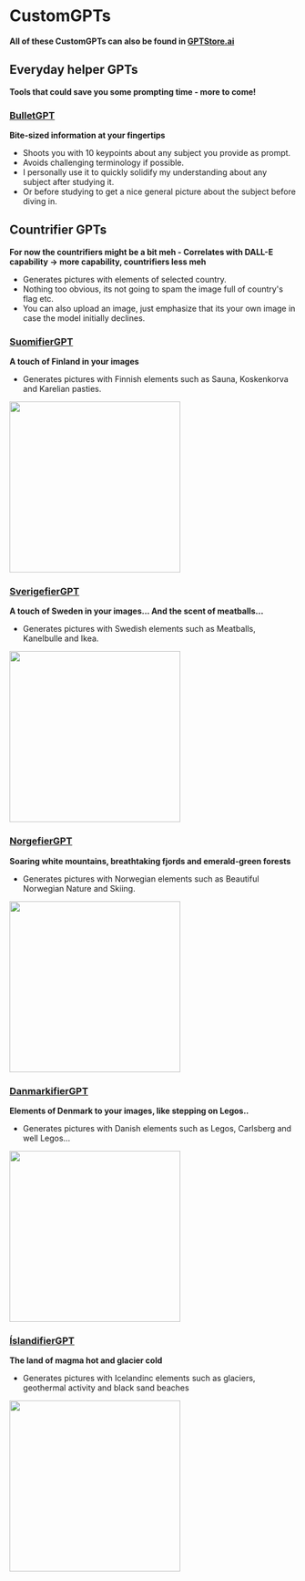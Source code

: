 # CustomGPTs
<b>All of these CustomGPTs can also be found in [GPTStore.ai](https://gptstore.ai/creators/user-CYShTndHNajmnQrSOEllZMft)</b>

## Everyday helper GPTs
<b>Tools that could save you some prompting time - more to come!</b>

### [BulletGPT](https://chat.openai.com/g/g-0dmPVKxLm-bulletgpt)
<b>Bite-sized information at your fingertips</b>
* Shoots you with 10 keypoints about any subject you provide as prompt.
* Avoids challenging terminology if possible.
* I personally use it to quickly solidify my understanding about any subject after studying it.
* Or before studying to get a nice general picture about the subject before diving in.
  
## Countrifier GPTs
<b>For now the countrifiers might be a bit meh - Correlates with DALL-E capability -> more capability, countrifiers less meh</b>
* Generates pictures with elements of selected country.
* Nothing too obvious, its not going to spam the image full of country's flag etc.
* You can also upload an image, just emphasize that its your own image in case the model initially declines.
  
### [SuomifierGPT](https://chat.openai.com/g/g-os3I4HJfV-suomifiergpt)
<b>A touch of Finland in your images</b>
* Generates pictures with Finnish elements such as Sauna, Koskenkorva and Karelian pasties.
<img src="https://github.com/Palmgrenoskari/CustomGPTs/assets/62388905/db8063ce-d75f-48d1-ab66-f90c0af251e9" width="300" height="300">

### [SverigefierGPT](https://chat.openai.com/g/g-X7LBDa0F4-sverigefiergpt)
<b>A touch of Sweden in your images... And the scent of meatballs...</b>
* Generates pictures with Swedish elements such as Meatballs, Kanelbulle and Ikea.
<img src="https://github.com/Palmgrenoskari/CustomGPTs/assets/62388905/90652eb3-5919-40f6-aa48-a98f9dfec066" width="300" height="300">


### [NorgefierGPT](https://chat.openai.com/g/g-b6FqDyxNy-norgefiergpt)
<b>Soaring white mountains, breathtaking fjords and emerald-green forests</b>
* Generates pictures with Norwegian elements such as Beautiful Norwegian Nature and Skiing.
<img src="https://github.com/Palmgrenoskari/CustomGPTs/assets/62388905/1d9cd264-5ee9-4d24-8ac9-dd7ec792090f" width="300" height="300">

### [DanmarkifierGPT](https://chat.openai.com/g/g-CKiZzWmlz-danmarkifiergpt)
<b>Elements of Denmark to your images, like stepping on Legos..</b>
* Generates pictures with Danish elements such as Legos, Carlsberg and well Legos...
<img src="https://github.com/Palmgrenoskari/CustomGPTs/assets/62388905/88d10bd5-a1e2-46df-9575-eb4e8785e25d" width="300" height="300">

### [ÍslandifierGPT](https://chat.openai.com/g/g-xcgexE5Ln-islandifiergpt)
<b>The land of magma hot and glacier cold</b>
* Generates pictures with Icelandinc elements such as glaciers, geothermal activity and black sand beaches
<img src="https://github.com/Palmgrenoskari/CustomGPTs/assets/62388905/042209ec-87f9-43c2-a69f-598b5f5d0cc1" width="300" height="300">


